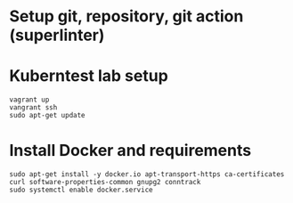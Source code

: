 
# Setup git, repository, git action (superlinter)
# Kuberntest lab setup

    vagrant up
    vangrant ssh
    sudo apt-get update
# Install Docker and requirements
  
    sudo apt-get install -y docker.io apt-transport-https ca-certificates curl software-properties-common gnupg2 conntrack
    sudo systemctl enable docker.service
